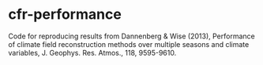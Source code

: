 # cfr-performance
Code for reproducing results from Dannenberg &amp; Wise (2013), Performance of climate field reconstruction methods over multiple seasons and climate variables, J. Geophys. Res. Atmos., 118, 9595-9610.
